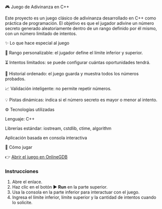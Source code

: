 🎮 Juego de Adivinanza en C++

Este proyecto es un juego clásico de adivinanza desarrollado en C++ como práctica de programación.
El objetivo es que el jugador adivine un número secreto generado aleatoriamente dentro de un rango definido por él mismo, con un número limitado de intentos.

✨ Lo que hace especial al juego

🔢 Rango personalizable: el jugador define el límite inferior y superior.

⏳ Intentos limitados: se puede configurar cuántas oportunidades tendrá.

📝 Historial ordenado: el juego guarda y muestra todos los números probados.

📈 Validación inteligente: no permite repetir números.

💡 Pistas dinámicas: indica si el número secreto es mayor o menor al intento.


⚙️ Tecnologías utilizadas

Lenguaje: C++

Librerías estándar: iostream, cstdlib, ctime, algorithm

Aplicación basada en consola interactiva

🚀 Cómo jugar

👉 [Abrir el juego en OnlineGDB](https://onlinegdb.com/wrYMNaeqN)

### Instrucciones
1. Abre el enlace.  
2. Haz clic en el botón **▶ Run** en la parte superior.  
3. Usa la consola en la parte inferior para interactuar con el juego.  
4. Ingresa el límite inferior, límite superior y la cantidad de intentos cuando lo solicite.

